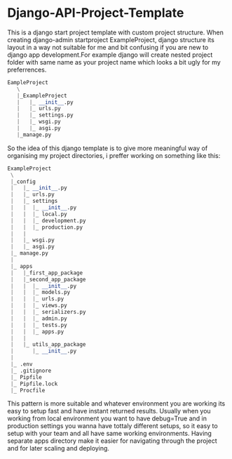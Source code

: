 # Django-API-Project-Template

<p>This is a django start project template with custom project structure.
When creating django-admin startproject ExampleProject, django structure its layout in a way not suitable for me 
and bit confusing if you are new to django app development.For example django will create nested project folder 
with same name as your project name which looks a bit ugly for my preferrences.</p>

```python
EampleProject
   \
   |_ExampleProject
   |   |_ __init__.py
   |   |_ urls.py
   |   |_ settings.py
   |   |_ wsgi.py
   |   |_ asgi.py
   |_manage.py
 ```
 So the idea of this django template is to give more meaningful way of organising my project directories,
 i preffer working on something like this:
  ```python
 ExampleProject
   \
   |_config
   |   |_ __init__.py
   |   |_ urls.py
   |   |_ settings
   |   |  |_ __init__.py
   |   |  |_ local.py
   |   |  |_ development.py
   |   |  |_ production.py
   |   |  
   |   |_ wsgi.py
   |   |_ asgi.py
   |_ manage.py   
   |
   |_ apps
   |   |_first_app_package
   |   |_second_app_package
   |   |  |_ __init__.py
   |   |  |_ models.py
   |   |  |_ urls.py
   |   |  |_ views.py
   |   |  |_ serializers.py
   |   |  |_ admin.py
   |   |  |_ tests.py
   |   |  |_ apps.py
   |   |
   |   |_ utils_app_package
   |      |_ __init__.py
   |  
   |_ .env
   |_ .gitignore
   |_ Pipfile
   |_ Pipfile.lock
   |_ Procfile
 ```
 This pattern is more suitable and whatever environment you are working its easy to setup fast and have instant returned results.
 Usually when you working from local environment you want to have debug=True and in production settings you wanna have tottaly different setups, so it 
 easy to setup with your team and all have same working environments.
 Having separate apps directory make it easier for navigating through the project and for later scaling and deploying.
   
   
   
   
   
   
   
   
   
   
   
   
   
   
   
